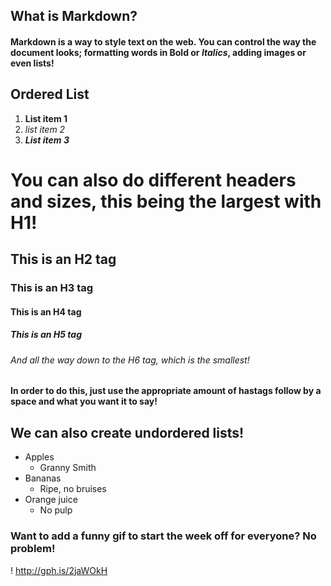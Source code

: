 ## What is Markdown?
#### Markdown is a way to style text on the web. You can control the way the document looks; formatting words in **Bold** or *Italics*, adding images or even lists!

## Ordered List

1. **List item 1**
2. *list item 2*
3. ***List item 3***

# You can also do different headers and sizes, this being the largest with H1!

## This is an H2 tag

### This is an H3 tag

#### This is an H4 tag

##### This is an H5 tag

###### And all the way down to the H6 tag, which is the smallest!

#### In order to do this, just use the appropriate amount of hastags follow by a space and what you want it to say!

## We can also create undordered lists! 

* Apples
  * Granny Smith 
* Bananas
  * Ripe, no bruises 
* Orange juice 
  * No pulp  

### Want to add a funny gif to start the week off for everyone? No problem!

! http://gph.is/2jaWOkH
